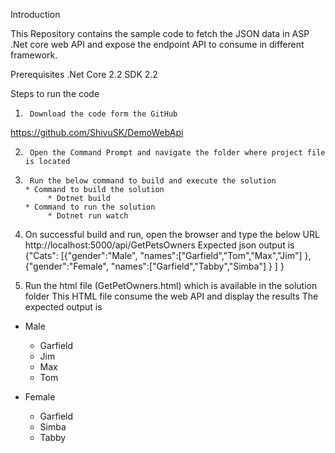 Introduction
 
This Repository contains the sample code to fetch the JSON data in ASP .Net core web API and expose the endpoint API to consume in different framework.
 
Prerequisites
.Net Core 2.2 SDK 2.2
 
Steps to run the code
 
1)      Download the code form the GitHub
https://github.com/ShivuSK/DemoWebApi
 
2)      Open the Command Prompt and navigate the folder where project file is located
3)      Run the below command to build and execute the solution
	   * Command to build the solution
	        * Dotnet build
	   * Command to run the solution
	        * Dotnet run watch
 4) On successful build and run, open the browser and type the below URL
           http://localhost:5000/api/GetPetsOwners
           Expected json output is 
{"Cats":
	 [{"gender":"Male",
		  "names":["Garfield","Tom","Max","Jim"]
	  },
	  {"gender":"Female",
		 "names":["Garfield","Tabby","Simba"]
	  }
	 ]
}

5)  Run the html file (GetPetOwners.html) which is available in the solution folder
    This HTML file consume the web API and display the results
   The expected output is

* Male
	* Garfield
	* Jim
	* Max
	* Tom

* Female
	* Garfield
	* Simba
	* Tabby
     
